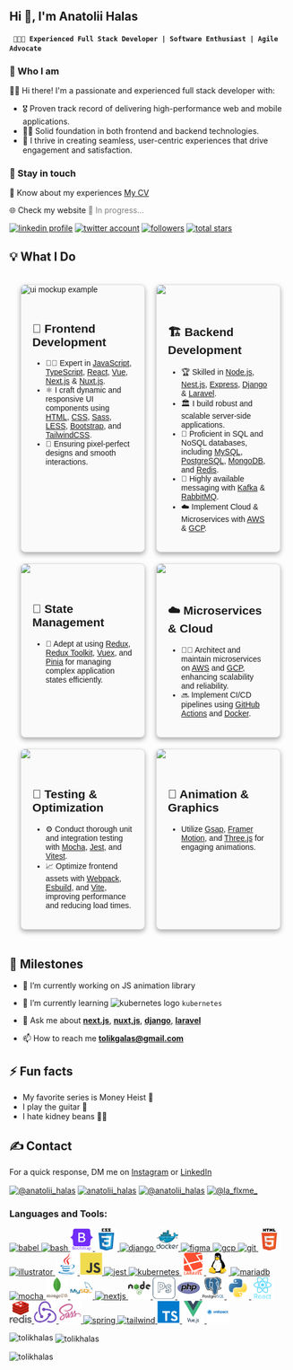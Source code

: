 ## Hi 👋, I'm Anatolii Halas

**` 🚀👨‍💻 Experienced Full Stack Developer | Software Enthusiast | Agile Advocate`**

### 🙋 Who I am

🧑‍🎤 Hi there! I'm a passionate and experienced full stack developer with:

- 🎖️ Proven track record of delivering high-performance web and mobile applications.
- 🧑‍🎓 Solid foundation in both frontend and backend technologies.
- 🎉 I thrive in creating seamless, user-centric experiences that drive engagement and satisfaction.

### 🧭 Stay in touch

📄 Know about my experiences [My CV](https://docs.google.com/document/d/1FlkTZUvQEQN4OTryMGbsXnEWyuo8DwHdjqbMBzjOirE/edit?usp=sharing)

<p>🌐 Check my website <span style="color: gray;"> 👷 In progress...</span></p>

<p align="left">
      <a href="https://www.linkedin.com/in/anatolii-halas/">
         <img alt="linkedin profile" title="Hire me on LinkedIn" src="https://custom-icon-badges.demolab.com/badge/-Hire%20me-blue?style=for-the-badge&color=0071b1&logoColor=white&logo=linkedin"/></a>
      <a href="https://x.com/anatolii_halas">
         <img alt="twitter account" title="Follow me on X.com (Twitter)" src="https://custom-icon-badges.demolab.com/twitter/follow/anatolii_halas?label=X.com&color=222222&logo=eye&logoColor=white&style=for-the-badge&labelColor=black"/></a>
      <a href="https://github.com/ForrestKnight?tab=followers">
         <img alt="followers" title="Follow me on Github" src="https://custom-icon-badges.demolab.com/github/followers/tolikhalas?color=236ad3&labelColor=1155ba&style=for-the-badge&logo=person-add&label=Follow&logoColor=white"/></a>
      <a href="https://github.com/tolikhalas?tab=repositories&sort=stargazers">
         <img alt="total stars" title="Total stars on GitHub" src="https://custom-icon-badges.demolab.com/github/stars/tolikhalas?color=55960c&style=for-the-badge&labelColor=488207&logo=star"/></a>
   </p>

## 💡 What I Do

<div style="font-family: Arial, sans-serif; display: grid; grid-template-columns: repeat(2, 1fr); gap: 20px; padding: 20px;">

<div class="card" style="border: 1px solid #ddd; border-radius: 8px; box-shadow: 0 4px 8px #aaa; overflow: hidden; background-color: #fafafa; transition: transform 0.3s ease, filter 0.3s ease;">
    <img src='https://assets.markup.io/app/uploads/2023/03/website-mockup-examples-candy.png' alt="ui mockup example">
    <div style="padding: 20px;">
        <h2>🎨 Frontend Development</h2>
        <ul>
            <li>👨‍🔬 Expert in <a href="https://javascript.com">JavaScript</a>, <a href="https://www.typescriptlang.org">TypeScript</a>, <a href="https://reactjs.org">React</a>, <a href="https://vuejs.org">Vue</a>, <a href="https://nextjs.org">Next.js</a> & <a href="https://nuxtjs.org">Nuxt.js</a>.</li>
            <li>⚛️ I craft dynamic and responsive UI components using <a href="https://developer.mozilla.org/en-US/docs/Web/HTML">HTML</a>, <a href="https://developer.mozilla.org/en-US/docs/Web/CSS">CSS</a>, <a href="https://sass-lang.com">Sass</a>, <a href="http://lesscss.org">LESS</a>, <a href="https://getbootstrap.com">Bootstrap</a>, and <a href="https://tailwindcss.com">TailwindCSS</a>.</li>
            <li>📐 Ensuring pixel-perfect designs and smooth interactions.</li>
        </ul>
    </div>
</div>

<div class="card" style="border: 1px solid #ddd; border-radius: 8px; overflow: hidden; box-shadow: 0 4px 8px #aaa; background-color: #fafafa; transition: transform 0.3s ease, filter 0.3s ease;">
    <img src='https://themewagon.com/wp-content/uploads/2018/05/now_ui_dash_fet-1.jpg'>
    <div style="padding: 20px;">
        <h2>🏗️ Backend Development</h2>
        <ul>
            <li>🏆 Skilled in <a href="https://nodejs.org">Node.js</a>, <a href="https://nestjs.com">Nest.js</a>, <a href="https://expressjs.com">Express</a>, <a href="https://www.djangoproject.com">Django</a> & <a href="https://laravel.com">Laravel</a>.</li>
            <li>🏛️ I build robust and scalable server-side applications.</li>
            <li>💾 Proficient in SQL and NoSQL databases, including <a href="https://www.mysql.com">MySQL</a>, <a href="https://www.postgresql.org">PostgreSQL</a>, <a href="https://www.mongodb.com">MongoDB</a>, and <a href="https://redis.io">Redis</a>.</li>
            <li>📨 Highly available messaging with <a href="https://kafka.apache.org">Kafka</a> & <a href="https://www.rabbitmq.com">RabbitMQ</a>.</li>
            <li>☁️ Implement Cloud & Microservices with <a href="https://aws.amazon.com">AWS</a> & <a href="https://cloud.google.com">GCP</a>.</li>
        </ul>
    </div>
</div>

<div class="card" style="border: 1px solid #ddd; border-radius: 8px; overflow: hidden; box-shadow: 0 4px 8px #aaa; background-color: #fafafa; transition: transform 0.3s ease, filter 0.3s ease;">
    <img src="https://strapi.dhiwise.com/uploads/give_your_react_apps_an_edge_mastering_redux_toolkit_0_9c97663b53.jpg">
    <div style="padding: 20px;">
        <h2>📐 State Management</h2>
        <ul>
            <li>🏪 Adept at using <a href="https://redux.js.org">Redux</a>, <a href="https://redux-toolkit.js.org">Redux Toolkit</a>, <a href="https://vuex.vuejs.org">Vuex</a>, and <a href="https://pinia.vuejs.org">Pinia</a> for managing complex application states efficiently.</li>
        </ul>
    </div>
</div>

<div class="card" style="border: 1px solid #ddd; border-radius: 8px; overflow: hidden; box-shadow: 0 4px 8px #aaa; background-color: #fafafa; transition: transform 0.3s ease, filter 0.3s ease;">
    <img src="https://media.geeksforgeeks.org/wp-content/uploads/20240125121106/microservices.webp">
    <div style="padding: 20px;">
        <h2>☁️ Microservices & Cloud</h2>
        <ul>
            <li>🧑‍🏭 Architect and maintain microservices on <a href="https://aws.amazon.com">AWS</a> and <a href="https://cloud.google.com">GCP</a>, enhancing scalability and reliability.</li>
            <li>🔜 Implement CI/CD pipelines using <a href="https://github.com/features/actions">GitHub Actions</a> and <a href="https://www.docker.com">Docker</a>.</li>
        </ul>
    </div>
</div>

<div class="card" style="border: 1px solid #ddd; border-radius: 8px; overflow: hidden; box-shadow: 0 4px 8px #aaa; background-color: #fafafa; transition: transform 0.3s ease, filter 0.3s ease;">
    <img src="https://usersnap.com/blog/wp-content/uploads/2021/03/7-Common-Types-of-Software-Testing@1x-1280x720.png">
    <div style="padding: 20px;">
        <h2>🧪 Testing & Optimization</h2>
        <ul>
            <li>⚙️ Conduct thorough unit and integration testing with <a href="https://mochajs.org">Mocha</a>, <a href="https://jestjs.io">Jest</a>, and <a href="https://vitest.dev">Vitest</a>.</li>
            <li>📈 Optimize frontend assets with <a href="https://webpack.js.org">Webpack</a>, <a href="https://esbuild.github.io">Esbuild</a>, and <a href="https://vitejs.dev">Vite</a>, improving performance and reducing load times.</li>
        </ul>
    </div>
</div>

<div class="card" style="border: 1px solid #ddd; border-radius: 8px; overflow: hidden; box-shadow: 0 4px 8px #aaa; background-color: #fafafa; transition: transform 0.3s ease, filter 0.3s ease;">
    <img src="https://camo.githubusercontent.com/8f7789afb511dd547cb154d51e369c1ad7222f3f26dd749f0bf45f0891c6a38f/68747470733a2f2f6672616d657275736572636f6e74656e742e636f6d2f696d616765732f704d534f6d47503256387353615a525632443769344854425465342e706e67">
    <div style="padding: 20px;">
        <h2>💃 Animation & Graphics</h2>
        <ul>
            <li>Utilize <a href="https://greensock.com/gsap">Gsap</a>, <a href="https://www.framer.com/motion">Framer Motion</a>, and <a href="https://threejs.org">Three.js</a> for engaging animations.</li>
        </ul>
    </div>
</div>
</div>

<style>
  .card:hover {
    transform: translateX(-10px);
  }

  .card:hover ~ .card {
    filter: brightness(0.8);
  }

  .
</style>

## 🎯 Milestones

- 🔭 I’m currently working on JS animation library

- 🌱 I’m currently learning <img width="16px" src="https://upload.wikimedia.org/wikipedia/commons/thumb/3/39/Kubernetes_logo_without_workmark.svg/1234px-Kubernetes_logo_without_workmark.svg.png" alt="kubernetes logo"> `kubernetes`

- 💬 Ask me about **[next.js](https://nextjs.org/)**, **[nuxt,js](https://nuxt.com/)**, **[django](https://www.djangoproject.com/)**, **[laravel](https://laravel.com/)**

- 📫 How to reach me **tolikgalas@gmail.com**

## ⚡ Fun facts

- My favorite series is Money Heist 💸
- I play the guitar 🎸
- I hate kidney beans 🙅‍♂️

## ✍️ Contact

For a quick response, DM me on [Instagram](https://www.instagram.com/la_flxme_/) or [LinkedIn](https://www.linkedin.com/in/anatolii-halas/)

<p align="left">
<a href="https://dev.to/@anatolii_halas" target="blank"><img align="center" src="https://raw.githubusercontent.com/rahuldkjain/github-profile-readme-generator/master/src/images/icons/Social/devto.svg" alt="@anatolii_halas" height="30" width="40" /></a>
<a href="https://twitter.com/anatolii_halas" target="blank"><img align="center" src="https://raw.githubusercontent.com/rahuldkjain/github-profile-readme-generator/master/src/images/icons/Social/twitter.svg" alt="anatolii_halas" height="30" width="40" /></a>
<a href="https://linkedin.com/in/@anatolii_halas" target="blank"><img align="center" src="https://raw.githubusercontent.com/rahuldkjain/github-profile-readme-generator/master/src/images/icons/Social/linked-in-alt.svg" alt="@anatolii_halas" height="30" width="40" /></a>
<a href="https://instagram.com/@la_flxme_" target="blank"><img align="center" src="https://raw.githubusercontent.com/rahuldkjain/github-profile-readme-generator/master/src/images/icons/Social/instagram.svg" alt="@la_flxme_" height="30" width="40" /></a>
</p>

<h3 align="left">Languages and Tools:</h3>
<p align="left"> <a href="https://babeljs.io/" target="_blank" rel="noreferrer"> <img src="https://www.vectorlogo.zone/logos/babeljs/babeljs-icon.svg" alt="babel" width="40" height="40"/> </a> <a href="https://www.gnu.org/software/bash/" target="_blank" rel="noreferrer"> <img src="https://www.vectorlogo.zone/logos/gnu_bash/gnu_bash-icon.svg" alt="bash" width="40" height="40"/> </a> <a href="https://getbootstrap.com" target="_blank" rel="noreferrer"> <img src="https://raw.githubusercontent.com/devicons/devicon/master/icons/bootstrap/bootstrap-plain-wordmark.svg" alt="bootstrap" width="40" height="40"/> </a> <a href="https://www.w3schools.com/css/" target="_blank" rel="noreferrer"> <img src="https://raw.githubusercontent.com/devicons/devicon/master/icons/css3/css3-original-wordmark.svg" alt="css3" width="40" height="40"/> </a> <a href="https://www.djangoproject.com/" target="_blank" rel="noreferrer"> <img src="https://cdn.worldvectorlogo.com/logos/django.svg" alt="django" width="40" height="40"/> </a> <a href="https://www.docker.com/" target="_blank" rel="noreferrer"> <img src="https://raw.githubusercontent.com/devicons/devicon/master/icons/docker/docker-original-wordmark.svg" alt="docker" width="40" height="40"/> </a> <a href="https://www.figma.com/" target="_blank" rel="noreferrer"> <img src="https://www.vectorlogo.zone/logos/figma/figma-icon.svg" alt="figma" width="40" height="40"/> </a> <a href="https://cloud.google.com" target="_blank" rel="noreferrer"> <img src="https://www.vectorlogo.zone/logos/google_cloud/google_cloud-icon.svg" alt="gcp" width="40" height="40"/> </a> <a href="https://git-scm.com/" target="_blank" rel="noreferrer"> <img src="https://www.vectorlogo.zone/logos/git-scm/git-scm-icon.svg" alt="git" width="40" height="40"/> </a> <a href="https://www.w3.org/html/" target="_blank" rel="noreferrer"> <img src="https://raw.githubusercontent.com/devicons/devicon/master/icons/html5/html5-original-wordmark.svg" alt="html5" width="40" height="40"/> </a> <a href="https://www.adobe.com/in/products/illustrator.html" target="_blank" rel="noreferrer"> <img src="https://www.vectorlogo.zone/logos/adobe_illustrator/adobe_illustrator-icon.svg" alt="illustrator" width="40" height="40"/> </a> <a href="https://www.java.com" target="_blank" rel="noreferrer"> <img src="https://raw.githubusercontent.com/devicons/devicon/master/icons/java/java-original.svg" alt="java" width="40" height="40"/> </a> <a href="https://developer.mozilla.org/en-US/docs/Web/JavaScript" target="_blank" rel="noreferrer"> <img src="https://raw.githubusercontent.com/devicons/devicon/master/icons/javascript/javascript-original.svg" alt="javascript" width="40" height="40"/> </a> <a href="https://jestjs.io" target="_blank" rel="noreferrer"> <img src="https://www.vectorlogo.zone/logos/jestjsio/jestjsio-icon.svg" alt="jest" width="40" height="40"/> </a> <a href="https://kubernetes.io" target="_blank" rel="noreferrer"> <img src="https://www.vectorlogo.zone/logos/kubernetes/kubernetes-icon.svg" alt="kubernetes" width="40" height="40"/> </a> <a href="https://laravel.com/" target="_blank" rel="noreferrer"> <img src="https://raw.githubusercontent.com/devicons/devicon/master/icons/laravel/laravel-plain-wordmark.svg" alt="laravel" width="40" height="40"/> </a> <a href="https://www.linux.org/" target="_blank" rel="noreferrer"> <img src="https://raw.githubusercontent.com/devicons/devicon/master/icons/linux/linux-original.svg" alt="linux" width="40" height="40"/> </a> <a href="https://mariadb.org/" target="_blank" rel="noreferrer"> <img src="https://www.vectorlogo.zone/logos/mariadb/mariadb-icon.svg" alt="mariadb" width="40" height="40"/> </a> <a href="https://mochajs.org" target="_blank" rel="noreferrer"> <img src="https://www.vectorlogo.zone/logos/mochajs/mochajs-icon.svg" alt="mocha" width="40" height="40"/> </a> <a href="https://www.mongodb.com/" target="_blank" rel="noreferrer"> <img src="https://raw.githubusercontent.com/devicons/devicon/master/icons/mongodb/mongodb-original-wordmark.svg" alt="mongodb" width="40" height="40"/> </a> <a href="https://www.mysql.com/" target="_blank" rel="noreferrer"> <img src="https://raw.githubusercontent.com/devicons/devicon/master/icons/mysql/mysql-original-wordmark.svg" alt="mysql" width="40" height="40"/> </a> <a href="https://nextjs.org/" target="_blank" rel="noreferrer"> <img src="https://cdn.worldvectorlogo.com/logos/nextjs-2.svg" alt="nextjs" width="40" height="40"/> </a> <a href="https://nodejs.org" target="_blank" rel="noreferrer"> <img src="https://raw.githubusercontent.com/devicons/devicon/master/icons/nodejs/nodejs-original-wordmark.svg" alt="nodejs" width="40" height="40"/> </a> <a href="https://www.photoshop.com/en" target="_blank" rel="noreferrer"> <img src="https://raw.githubusercontent.com/devicons/devicon/master/icons/photoshop/photoshop-line.svg" alt="photoshop" width="40" height="40"/> </a> <a href="https://www.php.net" target="_blank" rel="noreferrer"> <img src="https://raw.githubusercontent.com/devicons/devicon/master/icons/php/php-original.svg" alt="php" width="40" height="40"/> </a> <a href="https://www.postgresql.org" target="_blank" rel="noreferrer"> <img src="https://raw.githubusercontent.com/devicons/devicon/master/icons/postgresql/postgresql-original-wordmark.svg" alt="postgresql" width="40" height="40"/> </a> <a href="https://www.python.org" target="_blank" rel="noreferrer"> <img src="https://raw.githubusercontent.com/devicons/devicon/master/icons/python/python-original.svg" alt="python" width="40" height="40"/> </a> <a href="https://reactjs.org/" target="_blank" rel="noreferrer"> <img src="https://raw.githubusercontent.com/devicons/devicon/master/icons/react/react-original-wordmark.svg" alt="react" width="40" height="40"/> </a> <a href="https://redis.io" target="_blank" rel="noreferrer"> <img src="https://raw.githubusercontent.com/devicons/devicon/master/icons/redis/redis-original-wordmark.svg" alt="redis" width="40" height="40"/> </a> <a href="https://redux.js.org" target="_blank" rel="noreferrer"> <img src="https://raw.githubusercontent.com/devicons/devicon/master/icons/redux/redux-original.svg" alt="redux" width="40" height="40"/> </a> <a href="https://sass-lang.com" target="_blank" rel="noreferrer"> <img src="https://raw.githubusercontent.com/devicons/devicon/master/icons/sass/sass-original.svg" alt="sass" width="40" height="40"/> </a> <a href="https://spring.io/" target="_blank" rel="noreferrer"> <img src="https://www.vectorlogo.zone/logos/springio/springio-icon.svg" alt="spring" width="40" height="40"/> </a> <a href="https://tailwindcss.com/" target="_blank" rel="noreferrer"> <img src="https://www.vectorlogo.zone/logos/tailwindcss/tailwindcss-icon.svg" alt="tailwind" width="40" height="40"/> </a> <a href="https://www.typescriptlang.org/" target="_blank" rel="noreferrer"> <img src="https://raw.githubusercontent.com/devicons/devicon/master/icons/typescript/typescript-original.svg" alt="typescript" width="40" height="40"/> </a> <a href="https://vuejs.org/" target="_blank" rel="noreferrer"> <img src="https://raw.githubusercontent.com/devicons/devicon/master/icons/vuejs/vuejs-original-wordmark.svg" alt="vuejs" width="40" height="40"/> </a> <a href="https://webpack.js.org" target="_blank" rel="noreferrer"> <img src="https://raw.githubusercontent.com/devicons/devicon/d00d0969292a6569d45b06d3f350f463a0107b0d/icons/webpack/webpack-original-wordmark.svg" alt="webpack" width="40" height="40"/> </a> </p>

<p><img align="left" src="https://github-readme-stats.vercel.app/api/top-langs?username=tolikhalas&show_icons=true&locale=en&layout=compact" alt="tolikhalas" /></p>

<p>&nbsp;<img align="center" src="https://github-readme-stats.vercel.app/api?username=tolikhalas&show_icons=true&locale=en" alt="tolikhalas" /></p>

<p><img align="center" src="https://github-readme-streak-stats.herokuapp.com/?user=tolikhalas&" alt="tolikhalas" /></p>
